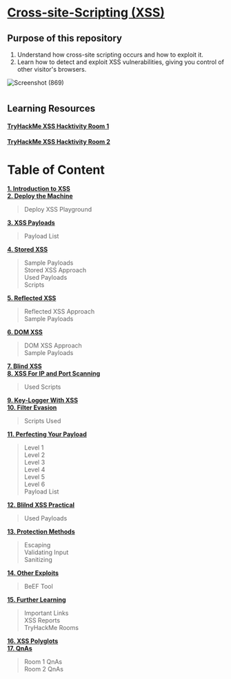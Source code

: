 # [Cross-site-Scripting (XSS)](https://github.com/ShubhamJagtap2000/Cross-site-Scripting)

## Purpose of this repository

1. Understand how cross-site scripting occurs and how to exploit it.
2. Learn how to detect and exploit XSS vulnerabilities, giving you control of other visitor's browsers.

  ![Screenshot (869)](https://user-images.githubusercontent.com/63872951/186128568-1b174348-4ff5-4b8d-b185-c880d6e26cf2.png)

#  
## Learning Resources

#### **[TryHackMe XSS Hacktivity Room 1](https://tryhackme.com/room/xssgi)**
#### **[TryHackMe XSS Hacktivity Room 2](https://tryhackme.com/room/xss)**

# Table of Content

**[1. Introduction to XSS](https://github.com/ShubhamJagtap2000/Cross-site-Scripting/tree/main/01%20-%20Introduction)**<br>
**[2. Deploy the Machine](https://github.com/ShubhamJagtap2000/Cross-site-Scripting/tree/main/02%20-%20Deploy%20The%20Machine)**<br>
  > Deploy XSS Playground<br>
  
**[3. XSS Payloads](https://github.com/ShubhamJagtap2000/Cross-site-Scripting/tree/main/03%20-%20XSS%20Payloads)**<br>
  > Payload List<br>
  
**[4. Stored XSS](https://github.com/ShubhamJagtap2000/Cross-site-Scripting/tree/main/04%20-%20Stored%20XSS)**<br>
  > Sample Payloads<br>
  > Stored XSS Approach<br>
  > Used Payloads<br>
  > Scripts<br>

**[5. Reflected XSS](https://github.com/ShubhamJagtap2000/Cross-site-Scripting/tree/main/05%20-%20Reflected%20XSS)**<br>
  > Reflected XSS Approach<br>
  > Sample Payloads<br>

**[6. DOM XSS](https://github.com/ShubhamJagtap2000/Cross-site-Scripting/tree/main/06%20-%20DOM-Based%20XSS)**<br>
  > DOM XSS Approach<br>
  > Sample Payloads<br>

**[7. Blind XSS](https://github.com/ShubhamJagtap2000/Cross-site-Scripting/tree/main/07%20-%20Blind%20XSS)**<br>
**[8. XSS For IP and Port Scanning](https://github.com/ShubhamJagtap2000/Cross-site-Scripting/tree/main/08%20-%20XSS%20for%20IP%20and%20Port%20Scanning)**<br>
  > Used Scripts<br>

**[9. Key-Logger With XSS](https://github.com/ShubhamJagtap2000/Cross-site-Scripting/tree/main/09%20-%20Key-Logger%20with%20XSS)**<br>
**[10. Filter Evasion](https://github.com/ShubhamJagtap2000/Cross-site-Scripting/tree/main/10%20-%20Filter%20Evasion)**<br>
  > Scripts Used<br>

**[11. Perfecting Your Payload](https://github.com/ShubhamJagtap2000/Cross-site-Scripting/tree/main/11%20-%20Perfecting%20Your%20Payload)**<br>
  > Level 1<br>
  > Level 2<br>
  > Level 3<br>
  > Level 4<br>
  > Level 5<br>
  > Level 6<br>
  > Payload List<br>

**[12. Blilnd XSS Practical](https://github.com/ShubhamJagtap2000/Cross-site-Scripting/tree/main/12%20-%20Blind%20XSS%20Practical)**<br>
  > Used Payloads<br>
  
**[13. Protection Methods](https://github.com/ShubhamJagtap2000/Cross-site-Scripting/tree/main/13%20-%20Protection%20Methods)**<br>
  > Escaping<br>
  > Validating Input<br>
  > Sanitizing<br>
  
**[14. Other Exploits](https://github.com/ShubhamJagtap2000/Cross-site-Scripting/tree/main/14%20-%20Other%20Exploits)**<br>
  > BeEF Tool<br>
  
**[15. Further Learning](https://github.com/ShubhamJagtap2000/Cross-site-Scripting/tree/main/15%20-%20Further%20Learning)**<br>
  > Important Links<br>
  > XSS Reports<br>
  > TryHackMe Rooms<br>
  
**[16. XSS Polyglots](https://github.com/ShubhamJagtap2000/Cross-site-Scripting/tree/main/16%20-%20XSS%20Polyglots)**<br>
**[17. QnAs](https://github.com/ShubhamJagtap2000/Cross-site-Scripting/tree/main/17%20-%20QnA)**
  > Room 1 QnAs<br>
  > Room 2 QnAs
